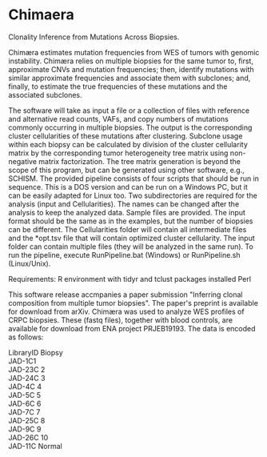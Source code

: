 # Chimaera
Clonality Inference from Mutations Across Biopsies.

Chimæra estimates mutation frequencies from WES of tumors with genomic instability. Chimæra relies on multiple biopsies for the same tumor to, first, approximate CNVs and mutation frequencies; then, identify mutations with similar approximate frequencies and associate them with subclones; and, finally, to estimate the true frequencies of these mutations and the associated subclones.

The software will take as input a file or a collection of files with reference and alternative read counts, VAFs, and copy numbers of mutations commonly occurring in multiple biopsies. The output is the corresponding cluster cellularities of these mutations after clustering. Subclone usage within each biopsy can be calculated by division of the cluster cellularity matrix by the corresponding tumor heterogeneity tree matrix using non-negative matrix factorization. The tree matrix generation is beyond the scope of this program, but can be generated using other software, e.g., SCHISM.
The provided pipeline consists of four scripts that should be run in sequence. This is a DOS version and can be run on a Windows PC, but it can be easily adapted for Linux too. Two subdirectories are required for the analysis (input and Cellularities). The names can be changed after the analysis to keep the analyzed data. Sample files are provided. The input format should be the same as in the examples, but the number of biopsies can be different. The Cellularities folder will contain all intermediate files and the *opt.tsv file that will contain optimized cluster cellularity.  The input folder can contain multiple files (they will be analyzed in the same run).  To run the pipeline, execute RunPipeline.bat (Windows) or RunPipeline.sh (Linux/Unix).

Requirements:
R environment with tidyr and tclust packages installed
Perl

This software release accmpanies a paper submission "Inferring clonal composition from multiple tumor biopsies". The paper's preprint is available for download from arXiv. Chimæra was used to analyze WES profiles of CRPC biopsies. These (fastq files), together with blood controls, are available for download from ENA project PRJEB19193. The data is encoded as follows:


LibraryID	Biopsy
<Br>
JAD-1C<t>1 
<Br>
JAD-23C	2
<Br>
JAD-24C	3
<Br>
JAD-4C	4
<Br>
JAD-5C	5
<Br>
JAD-6C	6
<Br>
JAD-7C	7
<Br>
JAD-25C	8
<Br>
JAD-9C	9
<Br>
JAD-26C	10
<Br>
JAD-11C	Normal
